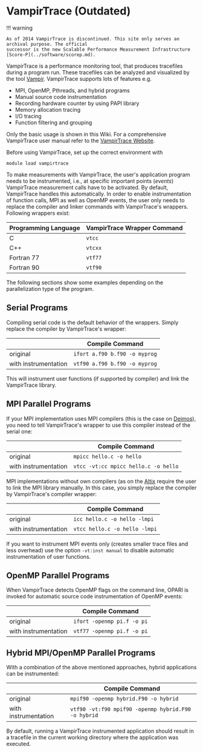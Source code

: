 # VampirTrace (Outdated)

!!! warning

    As of 2014 VampirTrace is discontinued. This site only serves an archival purpose. The official
    successor is the new Scalable Performance Measurement Infrastructure
    [Score-P](../software/scorep.md).

VampirTrace is a performance monitoring tool, that produces tracefiles during a program run. These
tracefiles can be analyzed and visualized by the tool [Vampir](../software/vampir.md). VampirTrace
supports lots of features e.g.

- MPI, OpenMP, Pthreads, and hybrid programs
- Manual source code instrumentation
- Recording hardware counter by using PAPI library
- Memory allocation tracing
- I/O tracing
- Function filtering and grouping

Only the basic usage is shown in this Wiki. For a comprehensive
VampirTrace user manual refer to the
[VampirTrace Website](http://www.tu-dresden.de/zih/vampirtrace).

Before using VampirTrace, set up the correct environment with

```console
module load vampirtrace
```

To make measurements with VampirTrace, the user's application program needs to be instrumented,
i.e., at specific important points (*events*) VampirTrace measurement calls have to be activated. By
default, VampirTrace handles this automatically. In order to enable instrumentation of function
calls, MPI as well as OpenMP events, the user only needs to replace the compiler and linker commands
with VampirTrace's wrappers. Following wrappers exist:

| Programming Language | VampirTrace Wrapper Command |
|----------------------|-----------------------------|
| C                    | `vtcc`                      |
| C++                  | `vtcxx`                     |
| Fortran 77           | `vtf77`                     |
| Fortran 90           | `vtf90`                     |

The following sections show some examples depending on the parallelization type of the program.

## Serial Programs

Compiling serial code is the default behavior of the wrappers. Simply replace the compiler by
VampirTrace's wrapper:

|                      | Compile Command               |
|----------------------|-------------------------------|
| original             | `ifort a.f90 b.f90 -o myprog` |
| with instrumentation | `vtf90 a.f90 b.f90 -o myprog` |

This will instrument user functions (if supported by compiler) and link the VampirTrace library.

## MPI Parallel Programs

If your MPI implementation uses MPI compilers (this is the case on [Deimos](system_deimos.md)), you
need to tell VampirTrace's wrapper to use this compiler instead of the serial one:

|                      | Compile Command                      |
|----------------------|--------------------------------------|
| original             | `mpicc hello.c -o hello`             |
| with instrumentation | `vtcc -vt:cc mpicc hello.c -o hello` |

MPI implementations without own compilers (as on the [Altix](system_altix.md) require the user to
link the MPI library manually. In this case, you simply replace the compiler by VampirTrace's
compiler wrapper:

|                      | Compile Command               |
|----------------------|-------------------------------|
| original             | `icc hello.c -o hello -lmpi`  |
| with instrumentation | `vtcc hello.c -o hello -lmpi` |

If you want to instrument MPI events only (creates smaller trace files and less overhead) use the
option `-vt:inst manual` to disable automatic instrumentation of user functions.

## OpenMP Parallel Programs

When VampirTrace detects OpenMP flags on the command line, OPARI is invoked for automatic source
code instrumentation of OpenMP events:

|                      | Compile Command            |
|----------------------|----------------------------|
| original             | `ifort -openmp pi.f -o pi` |
| with instrumentation | `vtf77 -openmp pi.f -o pi` |

## Hybrid MPI/OpenMP Parallel Programs

With a combination of the above mentioned approaches, hybrid applications can be instrumented:

|                      | Compile Command                                     |
|----------------------|-----------------------------------------------------|
| original             | `mpif90 -openmp hybrid.F90 -o hybrid`               |
| with instrumentation | `vtf90 -vt:f90 mpif90 -openmp hybrid.F90 -o hybrid` |

By default, running a VampirTrace instrumented application should result in a tracefile in the
current working directory where the application was executed.
